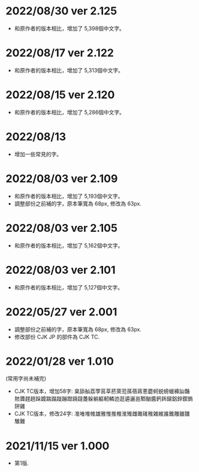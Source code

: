 # 2022/08/30 ver 2.125
* 和原作者的版本相比，增加了 5,398個中文字。

# 2022/08/17 ver 2.122
* 和原作者的版本相比，增加了 5,313個中文字。

# 2022/08/15 ver 2.120
* 和原作者的版本相比，增加了 5,286個中文字。

# 2022/08/13 
* 增加一些常見的字。

# 2022/08/03 ver 2.109
* 和原作者的版本相比，增加了 5,193個中文字。
* 調整部份之前補的字，原本筆寬為 68px, 修改為 63px.

# 2022/08/03 ver 2.105
* 和原作者的版本相比，增加了 5,162個中文字。

# 2022/08/03 ver 2.101
* 和原作者的版本相比，增加了 5,127個中文字。

# 2022/05/27 ver 2.001
* 調整部份之前補的字，原本筆寬為 68px, 修改為 63px.
* 修改部份 CJK JP 的部件為 CJK TC.

# 2022/01/28 ver 1.010
(常用字尚未補完)
* CJK TC版本，增加58字: 臬舔舢荔荸莒莘菸萊蒞蓀蓓蔣蔥蘑蚵蜕螃蠟褲訕豔賅贗趕趟跺踱踹蹋蹝蹦蹬蹺躂躉躲躺軀軔轔迆逛遴邐邕鄹酗醬鈣鈽銻鋁鋅鍥鎢阱雞
* CJK TC版本，修改24字: 准唯堆帷雄雅惟推椎淮雉雌雎碓稚雑維誰錐雕雖雛騅難

# 2021/11/15 ver 1.000
* 第1版. 
